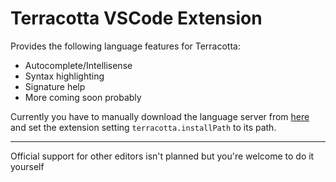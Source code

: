 # Terracotta VSCode Extension
Provides the following language features for Terracotta:
- Autocomplete/Intellisense
- Syntax highlighting
- Signature help
- More coming soon probably

Currently you have to manually download the language server from [here](https://github.com/MrAwesomeOwl/terracotta) and set the extension setting `terracotta.installPath` to its path.

---
Official support for other editors isn't planned but you're welcome to do it yourself
